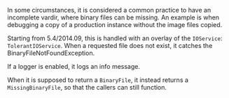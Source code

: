 In some circumstances, it is considered a common practice to have an incomplete vardir, where binary files can be
missing. An example is when debugging a copy of a production instance without the image files copied.

Starting from 5.4/2014.09, this is handled with an overlay of the `IOService`: `TolerantIOService`. When a requested
file does not exist, it catches the BinaryFileNotFoundException.

If a logger is enabled, it logs an info message.

When it is supposed to return a `BinaryFile`, it instead returns a `MissingBinaryFile`, so that the callers can still
function.
